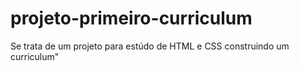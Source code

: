 # projeto-primeiro-curriculum
Se trata de um projeto para estúdo de HTML e CSS construindo um curriculum"
